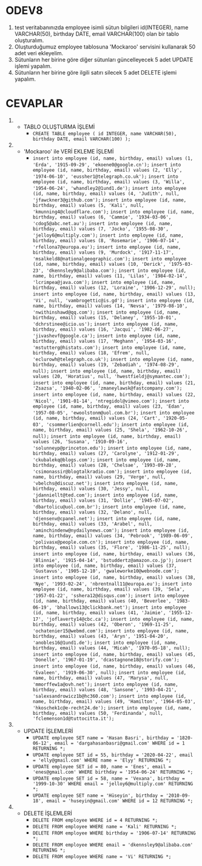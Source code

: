 # ODEV8
1. test veritabanınızda employee isimli sütun bilgileri id(INTEGER), name VARCHAR(50), birthday DATE, email VARCHAR(100) olan bir tablo oluşturalım.
2. Oluşturduğumuz employee tablosuna 'Mockaroo' servisini kullanarak 50 adet veri ekleyelim.
3. Sütunların her birine göre diğer sütunları güncelleyecek 5 adet UPDATE işlemi yapalım.
4. Sütunların her birine göre ilgili satırı silecek 5 adet DELETE işlemi yapalım.

# CEVAPLAR
1. - TABLO OLUŞTURMA İŞLEMİ
        * ```CREATE TABLE employee ( id INTEGER, name VARCHAR(50), birthday DATE, email VARCHAR(100) );```

2. - 'Mockaroo' ile VERİ EKLEME İŞLEMİ
        * ```insert into employee (id, name, birthday, email) values (1, 'Erda', '1915-09-29', 'ekoene0@google.cn');```
```insert into employee (id, name, birthday, email) values (2, 'Elly', '1974-06-10', 'eussher1@telegraph.co.uk');```
```insert into employee (id, name, birthday, email) values (3, 'Willa', '1954-06-24', 'whandley2@1und1.de');```
```insert into employee (id, name, birthday, email) values (4, 'Judith', null, 'jfawckner3@github.com');```
```insert into employee (id, name, birthday, email) values (5, 'Kali', null, 'kmunning4@cloudflare.com');```
```insert into employee (id, name, birthday, email) values (6, 'Cammie', '1934-03-06', 'cdog5@abc.net.au');```
```insert into employee (id, name, birthday, email) values (7, 'Jocko', '1955-08-30', 'jelloy6@multiply.com');```
```insert into employee (id, name, birthday, email) values (8, 'Rosemarie', '1906-07-14', 'rfellona7@europa.eu');```
```insert into employee (id, name, birthday, email) values (9, 'Murdock', '1917-11-17', 'msalkeld8@nationalgeographic.com');```
```insert into employee (id, name, birthday, email) values (10, 'Derick', '1975-03-23', 'dkennsley9@alibaba.com');```
```insert into employee (id, name, birthday, email) values (11, 'Lilas', '1984-02-14', 'lcrimpea@java.com');```
```insert into employee (id, name, birthday, email) values (12, 'Loraine', '1906-12-29', null);```
```insert into employee (id, name, birthday, email) values (13, 'Vi', null, 'vambrogettic@is.gd');```
```insert into employee (id, name, birthday, email) values (14, 'Nevsa', '1979-08-10', 'nwithinshawd@qq.com');```
```insert into employee (id, name, birthday, email) values (15, 'Delaney', '1955-10-01', 'dchrstinee@icio.us');```
```insert into employee (id, name, birthday, email) values (16, 'Jacqui', '1982-06-27', 'jivashevf@google.ca');```
```insert into employee (id, name, birthday, email) values (17, 'Meghann', '1954-03-16', 'mstutterg@histats.com');```
```insert into employee (id, name, birthday, email) values (18, 'Efrem', null, 'eclurowh@telegraph.co.uk');```
```insert into employee (id, name, birthday, email) values (19, 'Zebadiah', '1974-08-29', null);```
```insert into employee (id, name, birthday, email) values (20, 'Horatius', null, 'hwestfieldj@symantec.com');```
```insert into employee (id, name, birthday, email) values (21, 'Zsazsa', '1940-02-06', 'zmaneylawsk@fastcompany.com');```
```insert into employee (id, name, birthday, email) values (22, 'Nicol', '1901-01-14', 'ntregidol@vimeo.com');```
```insert into employee (id, name, birthday, email) values (23, 'Edan', '1957-08-05', 'ewoolstonm@uol.com.br');```
```insert into employee (id, name, birthday, email) values (24, 'Cart', '1920-05-03', 'csommerlien@cornell.edu');```
```insert into employee (id, name, birthday, email) values (25, 'Shela', '1962-10-26', null);```
```insert into employee (id, name, birthday, email) values (26, 'Susana', '1910-09-16', 'solunneyp@princeton.edu');```
```insert into employee (id, name, birthday, email) values (27, 'Carolyne', '1912-01-29', 'ckubalekq@blogs.com');```
```insert into employee (id, name, birthday, email) values (28, 'Chelsae', '1993-09-28', 'csimonassir@blogtalkradio.com');```
```insert into employee (id, name, birthday, email) values (29, 'Verge', null, 'vbelchs@discuz.net');```
```insert into employee (id, name, birthday, email) values (30, 'Jessy', null, 'jdanniellt@ted.com');```
```insert into employee (id, name, birthday, email) values (31, 'Dollie', '1945-07-02', 'dbartolicu@uol.com.br');```
```insert into employee (id, name, birthday, email) values (32, 'Delano', null, 'djensenv@cpanel.net');```
```insert into employee (id, name, birthday, email) values (33, 'Arabel', null, 'aminchindenw@nydailynews.com');```
```insert into employee (id, name, birthday, email) values (34, 'Pebrook', '1989-06-09', 'polivasx@people.com.cn');```
```insert into employee (id, name, birthday, email) values (35, 'Flore', '1986-11-25', null);```
```insert into employee (id, name, birthday, email) values (36, 'Blinnie', '1915-04-14', 'bstuddertz@amazon.co.jp');```
```insert into employee (id, name, birthday, email) values (37, 'Gustavus', '1905-12-10', 'gwaleworke10@webnode.com');```
```insert into employee (id, name, birthday, email) values (38, 'Nye', '1993-02-24', 'nbrentnall11@europa.eu');```
```insert into employee (id, name, birthday, email) values (39, 'Sela', '1957-01-22', 'sshera12@disqus.com');```
```insert into employee (id, name, birthday, email) values (40, 'Beverlee', '1983-06-19', 'bhallows13@clickbank.net');```
```insert into employee (id, name, birthday, email) values (41, 'Jaimie', '1955-12-17', 'joflaverty14@cbc.ca');```
```insert into employee (id, name, birthday, email) values (42, 'Oberon', '1969-11-25', 'ochatenier15@webmd.com');```
```insert into employee (id, name, birthday, email) values (43, 'Aryn', '1951-04-20', 'anobles16@1und1.de');```
```insert into employee (id, name, birthday, email) values (44, 'Micah', '1970-05-18', null);```
```insert into employee (id, name, birthday, email) values (45, 'Donelle', '1967-01-19', 'dcastagnone18@storify.com');```
```insert into employee (id, name, birthday, email) values (46, 'Evaleen', '1919-06-30', null);```
```insert into employee (id, name, birthday, email) values (47, 'Marysa', null, 'mmorffew1a@ovh.net');```
```insert into employee (id, name, birthday, email) values (48, 'Sansone', '1993-04-21', 'salexsandrowicz1b@hc360.com');```
```insert into employee (id, name, birthday, email) values (49, 'Hamilton', '1964-05-03', 'hkoschek1c@e-recht24.de');```
```insert into employee (id, name, birthday, email) values (50, 'Ferdinanda', null, 'fclemenson1d@tuttocitta.it');```

3. - UPDATE İŞLEMLERİ
        * ```UPDATE employee SET name = 'Hasan Basri', birthday = '1820-06-12', email = 'dargahasanbasri@gmail.com' WHERE id = 1 RETURNING *;```
        * ```UPDATE employee SET id = 55, birthday = '2020-04-22', email = 'elly@gmail.com' WHERE name = 'Elyy' RETURNING *;```
        * ```UPDATE employee SET id = 80, name = 'Enes', email = 'enes@gmail.com' WHERE birthday = '1954-06-24' RETURNING *;```
        * ```UPDATE employee SET id = 58, name = 'Vexana', birthday = '1999-10-30' WHERE email = 'jelloy6@multiply.com' RETURNING *;```
        * ```UPDATE employee SET name = 'Hüseyin', birthday = '2010-09-18', email = 'huseyin@gmail.com' WHERE id = 12 RETURNING *;```

4. - DELETE İŞLEMLERİ
        * ```DELETE FROM employee WHERE id = 4 RETURNING *;```
        * ```DELETE FROM employee WHERE name = 'Kali' RETURNING *;```
        * ```DELETE FROM employee WHERE birthday = '1906-07-14' RETURNING *;``` 
        * ```DELETE FROM employee WHERE email = 'dkennsley9@alibaba.com' RETURNING *;```
        * ```DELETE FROM employee WHERE name = 'Vi' RETURNING *;``` 